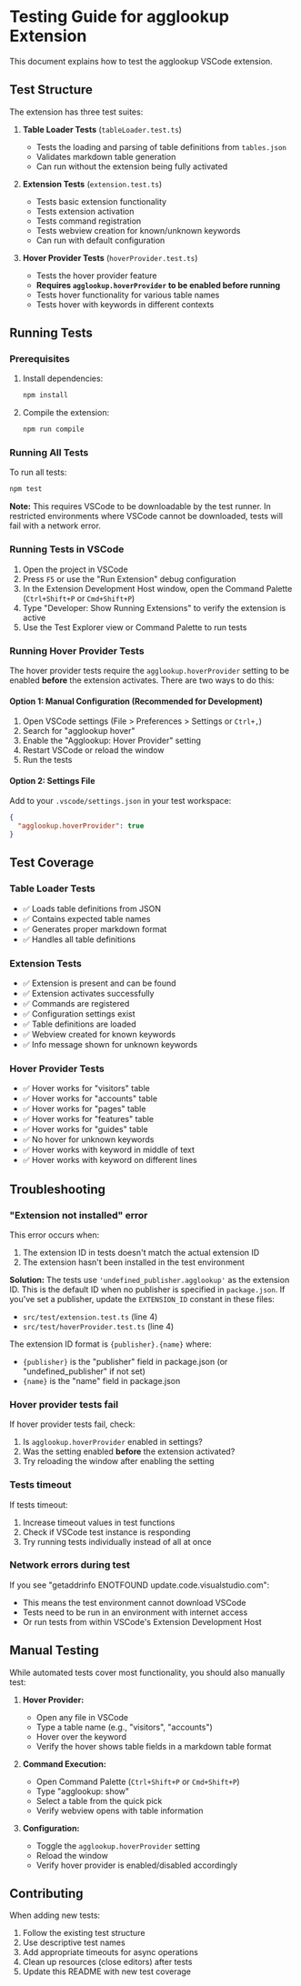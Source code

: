 # Testing Guide for agglookup Extension

This document explains how to test the agglookup VSCode extension.

## Test Structure

The extension has three test suites:

1. **Table Loader Tests** (`tableLoader.test.ts`)
   - Tests the loading and parsing of table definitions from `tables.json`
   - Validates markdown table generation
   - Can run without the extension being fully activated

2. **Extension Tests** (`extension.test.ts`)
   - Tests basic extension functionality
   - Tests extension activation
   - Tests command registration
   - Tests webview creation for known/unknown keywords
   - Can run with default configuration

3. **Hover Provider Tests** (`hoverProvider.test.ts`)
   - Tests the hover provider feature
   - **Requires `agglookup.hoverProvider` to be enabled before running**
   - Tests hover functionality for various table names
   - Tests hover with keywords in different contexts

## Running Tests

### Prerequisites

1. Install dependencies:
   ```bash
   npm install
   ```

2. Compile the extension:
   ```bash
   npm run compile
   ```

### Running All Tests

To run all tests:
```bash
npm test
```

**Note:** This requires VSCode to be downloadable by the test runner. In restricted environments where VSCode cannot be downloaded, tests will fail with a network error.

### Running Tests in VSCode

1. Open the project in VSCode
2. Press `F5` or use the "Run Extension" debug configuration
3. In the Extension Development Host window, open the Command Palette (`Ctrl+Shift+P` or `Cmd+Shift+P`)
4. Type "Developer: Show Running Extensions" to verify the extension is active
5. Use the Test Explorer view or Command Palette to run tests

### Running Hover Provider Tests

The hover provider tests require the `agglookup.hoverProvider` setting to be enabled **before** the extension activates. There are two ways to do this:

#### Option 1: Manual Configuration (Recommended for Development)

1. Open VSCode settings (File > Preferences > Settings or `Ctrl+,`)
2. Search for "agglookup hover"
3. Enable the "Agglookup: Hover Provider" setting
4. Restart VSCode or reload the window
5. Run the tests

#### Option 2: Settings File

Add to your `.vscode/settings.json` in your test workspace:
```json
{
  "agglookup.hoverProvider": true
}
```

## Test Coverage

### Table Loader Tests
- ✅ Loads table definitions from JSON
- ✅ Contains expected table names
- ✅ Generates proper markdown format
- ✅ Handles all table definitions

### Extension Tests
- ✅ Extension is present and can be found
- ✅ Extension activates successfully
- ✅ Commands are registered
- ✅ Configuration settings exist
- ✅ Table definitions are loaded
- ✅ Webview created for known keywords
- ✅ Info message shown for unknown keywords

### Hover Provider Tests
- ✅ Hover works for "visitors" table
- ✅ Hover works for "accounts" table
- ✅ Hover works for "pages" table
- ✅ Hover works for "features" table
- ✅ Hover works for "guides" table
- ✅ No hover for unknown keywords
- ✅ Hover works with keyword in middle of text
- ✅ Hover works with keyword on different lines

## Troubleshooting

### "Extension not installed" error

This error occurs when:
1. The extension ID in tests doesn't match the actual extension ID
2. The extension hasn't been installed in the test environment

**Solution:** The tests use `'undefined_publisher.agglookup'` as the extension ID. This is the default ID when no publisher is specified in `package.json`. If you've set a publisher, update the `EXTENSION_ID` constant in these files:
- `src/test/extension.test.ts` (line 4)
- `src/test/hoverProvider.test.ts` (line 4)

The extension ID format is `{publisher}.{name}` where:
- `{publisher}` is the "publisher" field in package.json (or "undefined_publisher" if not set)
- `{name}` is the "name" field in package.json

### Hover provider tests fail

If hover provider tests fail, check:
1. Is `agglookup.hoverProvider` enabled in settings?
2. Was the setting enabled **before** the extension activated?
3. Try reloading the window after enabling the setting

### Tests timeout

If tests timeout:
1. Increase timeout values in test functions
2. Check if VSCode test instance is responding
3. Try running tests individually instead of all at once

### Network errors during test

If you see "getaddrinfo ENOTFOUND update.code.visualstudio.com":
- This means the test environment cannot download VSCode
- Tests need to be run in an environment with internet access
- Or run tests from within VSCode's Extension Development Host

## Manual Testing

While automated tests cover most functionality, you should also manually test:

1. **Hover Provider:**
   - Open any file in VSCode
   - Type a table name (e.g., "visitors", "accounts")
   - Hover over the keyword
   - Verify the hover shows table fields in a markdown table format

2. **Command Execution:**
   - Open Command Palette (`Ctrl+Shift+P` or `Cmd+Shift+P`)
   - Type "agglookup: show"
   - Select a table from the quick pick
   - Verify webview opens with table information

3. **Configuration:**
   - Toggle the `agglookup.hoverProvider` setting
   - Reload the window
   - Verify hover provider is enabled/disabled accordingly

## Contributing

When adding new tests:
1. Follow the existing test structure
2. Use descriptive test names
3. Add appropriate timeouts for async operations
4. Clean up resources (close editors) after tests
5. Update this README with new test coverage
